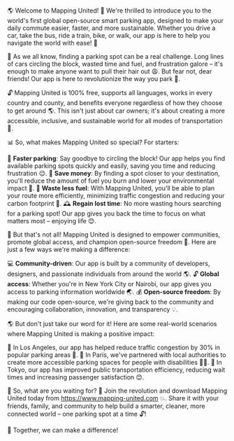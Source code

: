 🌎 Welcome to Mapping United! 🚀 We're thrilled to introduce you to the world's first global open-source smart parking app, designed to make your daily commute easier, faster, and more sustainable. Whether you drive a car, take the bus, ride a train, bike, or walk, our app is here to help you navigate the world with ease! 🌟

🚗 As we all know, finding a parking spot can be a real challenge. Long lines of cars circling the block, wasted time and fuel, and frustration galore – it's enough to make anyone want to pull their hair out 😩. But fear not, dear friends! Our app is here to revolutionize the way you park 🚀.

🔓 Mapping United is 100% free, supports all languages, works in every country and county, and benefits everyone regardless of how they choose to get around 🌎. This isn't just about car owners; it's about creating a more accessible, inclusive, and sustainable world for all modes of transportation 💚.

📊 So, what makes Mapping United so special? For starters:

💨 **Faster parking**: Say goodbye to circling the block! Our app helps you find available parking spots quickly and easily, saving you time and reducing frustration 😌.
💸 **Save money**: By finding a spot closer to your destination, you'll reduce the amount of fuel you burn and lower your environmental impact 🌳.
🌈 **Waste less fuel**: With Mapping United, you'll be able to plan your route more efficiently, minimizing traffic congestion and reducing your carbon footprint 🚗.
🕰️ **Regain lost time**: No more wasting hours searching for a parking spot! Our app gives you back the time to focus on what matters most – enjoying life 😊.

🌟 But that's not all! Mapping United is designed to empower communities, promote global access, and champion open-source freedom 💪. Here are just a few ways we're making a difference:

💻 **Community-driven**: Our app is built by a community of developers, designers, and passionate individuals from around the world 🌎.
🔓 **Global access**: Whether you're in New York City or Nairobi, our app gives you access to parking information worldwide 🌏.
💰 **Open-source freedom**: By making our code open-source, we're giving back to the community and encouraging collaboration, innovation, and transparency 💡.

🌎 But don't just take our word for it! Here are some real-world scenarios where Mapping United is making a positive impact:

🚗 In Los Angeles, our app has helped reduce traffic congestion by 30% in popular parking areas 🚀.
🚌 In Paris, we've partnered with local authorities to create more accessible parking spaces for people with disabilities 🏋️‍♀️.
🚂 In Tokyo, our app has improved public transportation efficiency, reducing wait times and increasing passenger satisfaction 😊.

🌟 So, what are you waiting for? 🤔 Join the revolution and download Mapping United today from https://www.mapping-united.com 💥. Share it with your friends, family, and community to help build a smarter, cleaner, more connected world – one parking spot at a time 🔓!

💪 Together, we can make a difference!